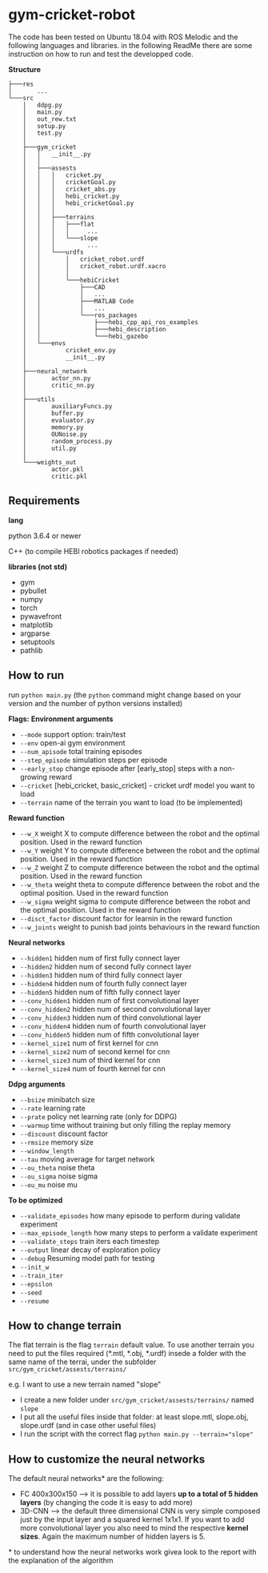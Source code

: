# gym-cricket-robot

The code has been tested on Ubuntu 18.04 with ROS Melodic and the following languages and libraries.
in the following ReadMe there are some instruction on how to run and test the developped code.

**Structure**
```
├───res
│       ...
└───src
    │   ddpg.py
    │   main.py
    │   out_rew.txt
    │   setup.py
    │   test.py
    │
    ├───gym_cricket
    │   │   __init__.py
    │   │
    │   ├───assests
    │   │   │   cricket.py
    │   │   │   cricketGoal.py
    │   │   │   cricket_abs.py
    │   │   │   hebi_cricket.py
    │   │   │   hebi_cricketGoal.py
    │   │   │
    │   │   ├───terrains
    │   │   │   ├───flat
    │   │   │   │     ...
    │   │   │   └───slope
    │   │   │         ...
    │   │   └───urdfs
    │   │       │   cricket_robot.urdf
    │   │       │   cricket_robot.urdf.xacro
    │   │       │
    │   │       └───hebiCricket
    │   │           ├───CAD
    │   │           │   ...
    │   │           ├───MATLAB Code
    │   │           │   ...
    │   │           └───ros_packages
    │   │               ├───hebi_cpp_api_ros_examples
    │   │               ├───hebi_description
    │   │               └───hebi_gazebo
    │   └───envs
    │           cricket_env.py
    │           __init__.py
    │
    ├───neural_network
    │       actor_nn.py
    │       critic_nn.py
    │
    ├───utils
    │       auxiliaryFuncs.py
    │       buffer.py
    │       evaluator.py
    │       memory.py
    │       OUNoise.py
    │       random_process.py
    │       util.py
    │
    └───weights_out
            actor.pkl
            critic.pkl
```


## Requirements
<b>lang</b>
 
python 3.6.4 or newer

C++ (to compile HEBI robotics packages if needed)

<b>libraries (not std)</b>
 * gym
 * pybullet
 * numpy
 * torch 
 * pywavefront
 * matplotlib
 * argparse
 * setuptools
 * pathlib
 
## How to run
run ```python main.py``` (the ```python``` command might change based on your version and the number of python versions installed)

**Flags:**
**Environment arguments**
 
 * ```--mode``` support option: train/test
 * ```--env``` open-ai gym environment
 * ```--num_apisode``` total training episodes
 * ```--step_episode``` simulation steps per episode
 * ```--early_stop``` change episode after [early_stop] steps with a non-growing reward
 * ```--cricket``` [hebi_cricket, basic_cricket] - cricket urdf model you want to load
 * ```--terrain``` name of the terrain you want to load (to be implemented)

**Reward function**


 * ```--w_X``` weight X to compute difference between the robot and the optimal position. Used in the reward function
 * ```--w_Y``` weight Y to compute difference between the robot and the optimal position. Used in the reward function
 * ```--w_Z``` weight Z to compute difference between the robot and the optimal position. Used in the reward function
 * ```--w_theta``` weight theta to compute difference between the robot and the optimal position. Used in the reward function
 * ```--w_sigma``` weight sigma to compute difference between the robot and the optimal position. Used in the reward function
 * ```--disct_factor``` discount factor for learnin in the reward function
 * ```--w_joints``` weight to punish bad joints behaviours in the reward function

 **Neural networks**
 
 * ```--hidden1``` hidden num of first fully connect layer
 * ```--hidden2``` hidden num of second fully connect layer
 * ```--hidden3``` hidden num of third fully connect layer
 * ```--hidden4``` hidden num of fourth fully connect layer
 * ```--hidden5``` hidden num of fifth fully connect layer
 * ```--conv_hidden1``` hidden num of first convolutional layer
 * ```--conv_hidden2``` hidden num of second convolutional layer
 * ```--conv_hidden3``` hidden num of third convolutional layer
 * ```--conv_hidden4``` hidden num of fourth convolutional layer
 * ```--conv_hidden5``` hidden num of fifth convolutional layer
 * ```--kernel_size1``` num of first kernel for cnn
 * ```--kernel_size2``` num of second kernel for cnn
 * ```--kernel_size3``` num of third kernel for cnn
 * ```--kernel_size4``` num of fourth kernel for cnn


 **Ddpg arguments**
 
 
 * ```--bsize```   minibatch size
* ```--rate``` learning rate
* ```--prate``` policy net learning rate (only for DDPG)
* ```--warmup``` time without training but only filling the replay memory
* ```--discount``` discount factor
* ```--rmsize``` memory size
* ```--window_length``` 
* ```--tau``` moving average for target network
* ```--ou_theta``` noise theta
* ```--ou_sigma``` noise sigma
* ```--ou_mu``` noise mu 


**To be optimized**


* ```--validate_episodes``` how many episode to perform during validate experiment
* ```--max_episode_length``` how many steps to perform a validate experiment
* ```--validate_steps``` train iters each timestep
* ```--output``` linear decay of exploration policy
* ```--debug```  Resuming model path for testing
* ```--init_w```         
* ```--train_iter```
* ```--epsilon```    
* ```--seed```       
* ```--resume``` 
     
## How to change terrain
The flat terrain is the flag ```terrain``` default value. To use another terrain you need to put the files required (*.mtl, *.obj, *.urdf) insede a folder with the same name of the terrai, under the subfolder ```src/gym_cricket/assests/terrains/```

e.g.
I want to use a new terrain named "slope"
* I create a new folder under ```src/gym_cricket/assests/terrains/``` named ```slope```
* I put all the useful files inside that folder: at least slope.mtl, slope.obj, slope.urdf (and in case other useful files)
* I run the script with the correct flag ```python main.py --terrain="slope"```


## How to customize the neural networks
The default neural networks* are the following:
* FC 400x300x150 --> it is possible to add layers **up to a total of 5 hidden layers** (by changing the code it is easy to add more)
* 3D-CNN --> the default three dimensional CNN is very simple composed just by the input layer and a squared kernel 1x1x1. If you want to add more convolutional layer you also need to mind the respective **kernel sizes**. Again the maximum number of hidden layers is 5.

\* to understand how the neural networks work givea look to the report with the explanation of the algorithm

